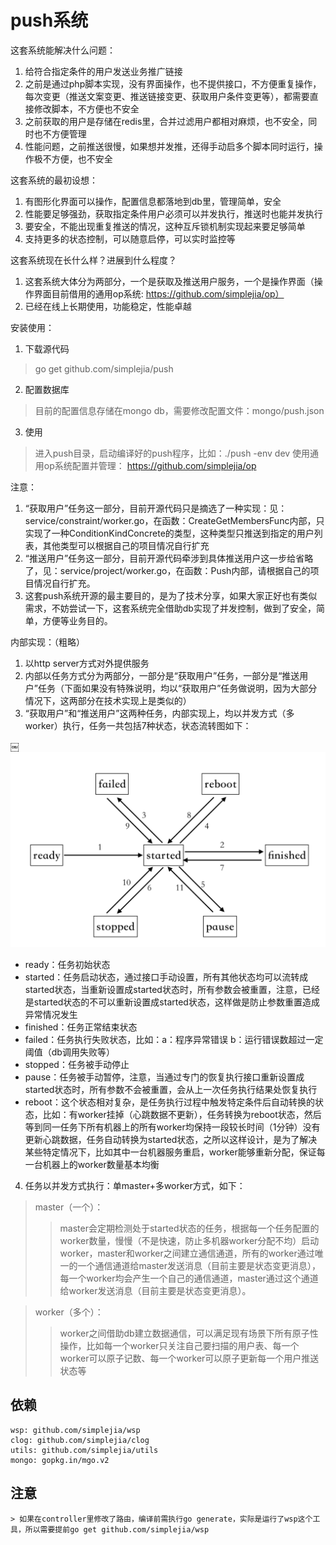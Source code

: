 # push系统

这套系统能解决什么问题：
1. 给符合指定条件的用户发送业务推广链接
2. 之前是通过php脚本实现，没有界面操作，也不提供接口，不方便重复操作，每次变更（推送文案变更、推送链接变更、获取用户条件变更等），都需要直接修改脚本，不方便也不安全
3. 之前获取的用户是存储在redis里，合并过滤用户都相对麻烦，也不安全，同时也不方便管理
4. 性能问题，之前推送很慢，如果想并发推，还得手动启多个脚本同时运行，操作极不方便，也不安全

这套系统的最初设想：
1. 有图形化界面可以操作，配置信息都落地到db里，管理简单，安全
2. 性能要足够强劲，获取指定条件用户必须可以并发执行，推送时也能并发执行
3. 要安全，不能出现重复推送的情况，这种互斥锁机制实现起来要足够简单
4. 支持更多的状态控制，可以随意启停，可以实时监控等

这套系统现在长什么样？进展到什么程度？
1. 这套系统大体分为两部分，一个是获取及推送用户服务，一个是操作界面（操作界面目前借用的通用op系统: https://github.com/simplejia/op）
2. 已经在线上长期使用，功能稳定，性能卓越

安装使用：
1. 下载源代码
> go get github.com/simplejia/push
2. 配置数据库
> 目前的配置信息存储在mongo db，需要修改配置文件：mongo/push.json
3. 使用
> 进入push目录，启动编译好的push程序，比如：./push -env dev
> 使用通用op系统配置并管理： https://github.com/simplejia/op

注意：
1. “获取用户”任务这一部分，目前开源代码只是摘选了一种实现：见：service/constraint/worker.go，在函数：CreateGetMembersFunc内部，只实现了一种ConditionKindConcrete的类型，这种类型只推送到指定的用户列表，其他类型可以根据自己的项目情况自行扩充
2. “推送用户”任务这一部分，目前开源代码牵涉到具体推送用户这一步给省略了，见：service/project/worker.go，在函数：Push内部，请根据自己的项目情况自行扩充。
3. 这套push系统开源的最主要目的，是为了技术分享，如果大家正好也有类似需求，不妨尝试一下，这套系统完全借助db实现了并发控制，做到了安全，简单，方便等业务目的。


内部实现：（粗略）
1. 以http server方式对外提供服务
2. 内部以任务方式分为两部分，一部分是“获取用户”任务，一部分是“推送用户”任务（下面如果没有特殊说明，均以“获取用户”任务做说明，因为大部分情况下，这两部分在技术实现上是类似的）
3. “获取用户”和“推送用户”这两种任务，内部实现上，均以并发方式（多worker）执行，任务一共包括7种状态，状态流转图如下：

￼
![1](https://github.com/simplejia/nothing/raw/master/push_1.png)


* ready：任务初始状态
* started：任务启动状态，通过接口手动设置，所有其他状态均可以流转成started状态，当重新设置成started状态时，所有参数会被重置，注意，已经是started状态的不可以重新设置成started状态，这样做是防止参数重置造成异常情况发生
* finished：任务正常结束状态
* failed：任务执行失败状态，比如：a：程序异常错误 b：运行错误数超过一定阈值（db调用失败等）  
* stopped：任务被手动停止
* pause：任务被手动暂停，注意，当通过专门的恢复执行接口重新设置成started状态时，所有参数不会被重置，会从上一次任务执行结果处恢复执行
* reboot：这个状态相对复杂，是任务执行过程中触发特定条件后自动转换的状态，比如：有worker挂掉（心跳数据不更新），任务转换为reboot状态，然后等到同一任务下所有机器上的所有worker均保持一段较长时间（1分钟）没有更新心跳数据，任务自动转换为started状态，之所以这样设计，是为了解决某些特定情况下，比如其中一台机器服务重启，worker能够重新分配，保证每一台机器上的worker数量基本均衡


4. 任务以并发方式执行：单master+多worker方式，如下：
> master（一个）：
>> master会定期检测处于started状态的任务，根据每一个任务配置的worker数量，慢慢（不是快速，防止多机器worker分配不均）启动worker，master和worker之间建立通信通道，所有的worker通过唯一的一个通信通道给master发送消息（目前主要是状态变更消息），每一个worker均会产生一个自己的通信通道，master通过这个通道给worker发送消息（目前主要是状态变更消息）。

> worker（多个）：
>> worker之间借助db建立数据通信，可以满足现有场景下所有原子性操作，比如每一个worker只关注自己要扫描的用户表、每一个worker可以原子记数、每一个worker可以原子更新每一个用户推送状态等

## 依赖
    wsp: github.com/simplejia/wsp
    clog: github.com/simplejia/clog
    utils: github.com/simplejia/utils
    mongo: gopkg.in/mgo.v2

## 注意
    > 如果在controller里修改了路由，编译前需执行go generate，实际是运行了wsp这个工具，所以需要提前go get github.com/simplejia/wsp
